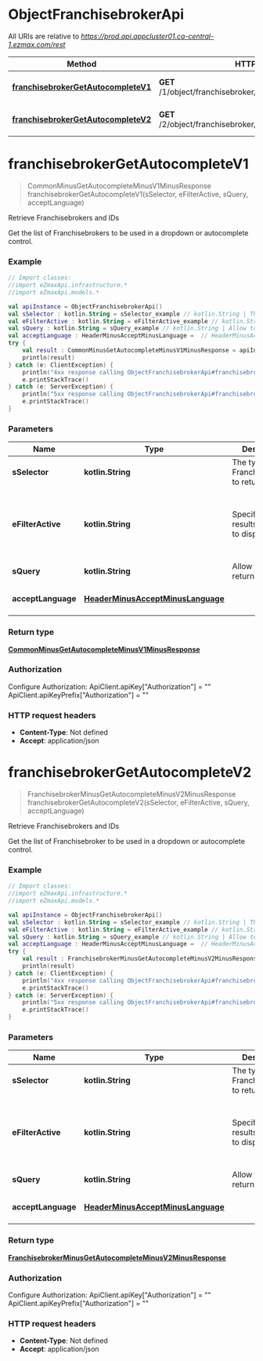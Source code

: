 # ObjectFranchisebrokerApi

All URIs are relative to *https://prod.api.appcluster01.ca-central-1.ezmax.com/rest*

Method | HTTP request | Description
------------- | ------------- | -------------
[**franchisebrokerGetAutocompleteV1**](ObjectFranchisebrokerApi.md#franchisebrokerGetAutocompleteV1) | **GET** /1/object/franchisebroker/getAutocomplete/{sSelector} | Retrieve Franchisebrokers and IDs
[**franchisebrokerGetAutocompleteV2**](ObjectFranchisebrokerApi.md#franchisebrokerGetAutocompleteV2) | **GET** /2/object/franchisebroker/getAutocomplete/{sSelector} | Retrieve Franchisebrokers and IDs


<a id="franchisebrokerGetAutocompleteV1"></a>
# **franchisebrokerGetAutocompleteV1**
> CommonMinusGetAutocompleteMinusV1MinusResponse franchisebrokerGetAutocompleteV1(sSelector, eFilterActive, sQuery, acceptLanguage)

Retrieve Franchisebrokers and IDs

Get the list of Franchisebrokers to be used in a dropdown or autocomplete control.

### Example
```kotlin
// Import classes:
//import eZmaxApi.infrastructure.*
//import eZmaxApi.models.*

val apiInstance = ObjectFranchisebrokerApi()
val sSelector : kotlin.String = sSelector_example // kotlin.String | The type of Franchisebrokers to return
val eFilterActive : kotlin.String = eFilterActive_example // kotlin.String | Specify which results we want to display.
val sQuery : kotlin.String = sQuery_example // kotlin.String | Allow to filter the returned results
val acceptLanguage : HeaderMinusAcceptMinusLanguage =  // HeaderMinusAcceptMinusLanguage | 
try {
    val result : CommonMinusGetAutocompleteMinusV1MinusResponse = apiInstance.franchisebrokerGetAutocompleteV1(sSelector, eFilterActive, sQuery, acceptLanguage)
    println(result)
} catch (e: ClientException) {
    println("4xx response calling ObjectFranchisebrokerApi#franchisebrokerGetAutocompleteV1")
    e.printStackTrace()
} catch (e: ServerException) {
    println("5xx response calling ObjectFranchisebrokerApi#franchisebrokerGetAutocompleteV1")
    e.printStackTrace()
}
```

### Parameters

Name | Type | Description  | Notes
------------- | ------------- | ------------- | -------------
 **sSelector** | **kotlin.String**| The type of Franchisebrokers to return | [enum: Active, All]
 **eFilterActive** | **kotlin.String**| Specify which results we want to display. | [optional] [default to Active] [enum: All, Active, Inactive]
 **sQuery** | **kotlin.String**| Allow to filter the returned results | [optional]
 **acceptLanguage** | [**HeaderMinusAcceptMinusLanguage**](.md)|  | [optional] [enum: *, en, fr]

### Return type

[**CommonMinusGetAutocompleteMinusV1MinusResponse**](CommonMinusGetAutocompleteMinusV1MinusResponse.md)

### Authorization


Configure Authorization:
    ApiClient.apiKey["Authorization"] = ""
    ApiClient.apiKeyPrefix["Authorization"] = ""

### HTTP request headers

 - **Content-Type**: Not defined
 - **Accept**: application/json

<a id="franchisebrokerGetAutocompleteV2"></a>
# **franchisebrokerGetAutocompleteV2**
> FranchisebrokerMinusGetAutocompleteMinusV2MinusResponse franchisebrokerGetAutocompleteV2(sSelector, eFilterActive, sQuery, acceptLanguage)

Retrieve Franchisebrokers and IDs

Get the list of Franchisebroker to be used in a dropdown or autocomplete control.

### Example
```kotlin
// Import classes:
//import eZmaxApi.infrastructure.*
//import eZmaxApi.models.*

val apiInstance = ObjectFranchisebrokerApi()
val sSelector : kotlin.String = sSelector_example // kotlin.String | The type of Franchisebrokers to return
val eFilterActive : kotlin.String = eFilterActive_example // kotlin.String | Specify which results we want to display.
val sQuery : kotlin.String = sQuery_example // kotlin.String | Allow to filter the returned results
val acceptLanguage : HeaderMinusAcceptMinusLanguage =  // HeaderMinusAcceptMinusLanguage | 
try {
    val result : FranchisebrokerMinusGetAutocompleteMinusV2MinusResponse = apiInstance.franchisebrokerGetAutocompleteV2(sSelector, eFilterActive, sQuery, acceptLanguage)
    println(result)
} catch (e: ClientException) {
    println("4xx response calling ObjectFranchisebrokerApi#franchisebrokerGetAutocompleteV2")
    e.printStackTrace()
} catch (e: ServerException) {
    println("5xx response calling ObjectFranchisebrokerApi#franchisebrokerGetAutocompleteV2")
    e.printStackTrace()
}
```

### Parameters

Name | Type | Description  | Notes
------------- | ------------- | ------------- | -------------
 **sSelector** | **kotlin.String**| The type of Franchisebrokers to return | [enum: All]
 **eFilterActive** | **kotlin.String**| Specify which results we want to display. | [optional] [default to Active] [enum: All, Active, Inactive]
 **sQuery** | **kotlin.String**| Allow to filter the returned results | [optional]
 **acceptLanguage** | [**HeaderMinusAcceptMinusLanguage**](.md)|  | [optional] [enum: *, en, fr]

### Return type

[**FranchisebrokerMinusGetAutocompleteMinusV2MinusResponse**](FranchisebrokerMinusGetAutocompleteMinusV2MinusResponse.md)

### Authorization


Configure Authorization:
    ApiClient.apiKey["Authorization"] = ""
    ApiClient.apiKeyPrefix["Authorization"] = ""

### HTTP request headers

 - **Content-Type**: Not defined
 - **Accept**: application/json

